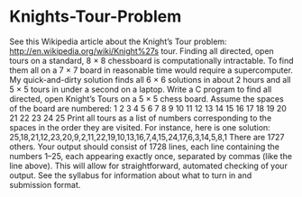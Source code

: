# Knights-Tour-Problem

See this Wikipedia article about the Knight’s Tour problem: http://en.wikipedia.org/wiki/Knight%27s tour.
Finding all directed, open tours on a standard, 8 × 8 chessboard is computationally intractable. To find
them all on a 7 × 7 board in reasonable time would require a supercomputer. My quick-and-dirty solution
finds all 6 × 6 solutions in about 2 hours and all 5 × 5 tours in under a second on a laptop.
Write a C program to find all directed, open Knight’s Tours on a 5 × 5 chess board. Assume the spaces
of the board are numbered:
1 2 3 4 5
6 7 8 9 10
11 12 13 14 15
16 17 18 19 20
21 22 23 24 25
Print all tours as a list of numbers corresponding to the spaces in the order they are visited. For instance,
here is one solution:
25,18,21,12,23,20,9,2,11,22,19,10,13,16,7,4,15,24,17,6,3,14,5,8,1
There are 1727 others.
Your output should consist of 1728 lines, each line containing the numbers 1–25, each appearing exactly
once, separated by commas (like the line above). This will allow for straightforward, automated checking
of your output.
See the syllabus for information about what to turn in and submission format.
